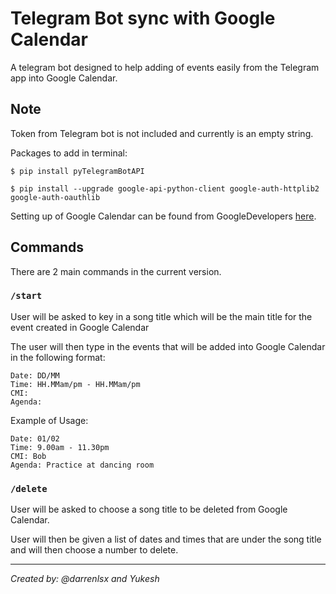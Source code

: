 # Telegram Bot sync with Google Calendar
A telegram bot designed to help adding of events easily from the Telegram app into Google Calendar.

## Note
Token from Telegram bot is not included and currently is an empty string.


Packages to add in terminal:


`$ pip install pyTelegramBotAPI`


`$ pip install --upgrade google-api-python-client google-auth-httplib2 google-auth-oauthlib`

Setting up of Google Calendar can be found from GoogleDevelopers [here](https://developers.google.com/calendar/api/quickstart/python).

## Commands
There are 2 main commands in the current version.

### `/start`

User will be asked to key in a song title which will be the main title for the event created in Google Calendar

The user will then type in the events that will be added into Google Calendar in the following format:

```
Date: DD/MM
Time: HH.MMam/pm - HH.MMam/pm
CMI:
Agenda:
```

Example of Usage:

```
Date: 01/02
Time: 9.00am - 11.30pm
CMI: Bob
Agenda: Practice at dancing room
```


### `/delete`

User will be asked to choose a song title to be deleted from Google Calendar. 

User will then be given a list of dates and times that are under the song title and will then choose a number to delete.


---
*Created by: @darrenlsx and Yukesh*